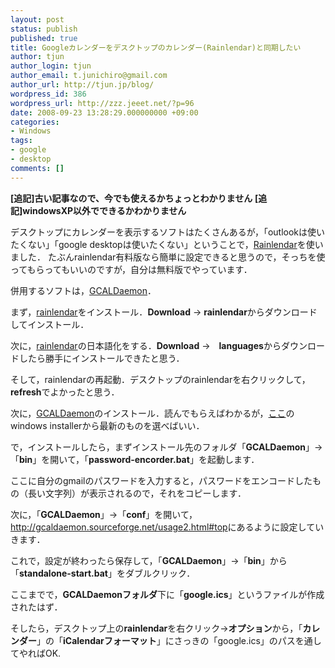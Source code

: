 ```yaml
---
layout: post
status: publish
published: true
title: Googleカレンダーをデスクトップのカレンダー(Rainlendar)と同期したい
author: tjun
author_login: tjun
author_email: t.junichiro@gmail.com
author_url: http://tjun.jp/blog/
wordpress_id: 386
wordpress_url: http://zzz.jeeet.net/?p=96
date: 2008-09-23 13:28:29.000000000 +09:00
categories:
- Windows
tags:
- google
- desktop
comments: []
---
```

<strong>[追記]古い記事なので、今でも使えるかちょっとわかりません</strong>
<strong>[追記]windowsXP以外でできるかわかりません</strong>

デスクトップにカレンダーを表示するソフトはたくさんあるが，「outlookは使いたくない」「google desktopは使いたくない」ということで，<a href="http://www.rainlendar.net/cms/index.php">Rainlendar</a>を使いました．
たぶんrainlendar有料版なら簡単に設定できると思うので，そっちを使ってもらってもいいのですが，自分は無料版でやっています．

併用するソフトは，<a href="http://gcaldaemon.sourceforge.net/usage2.html">GCALDaemon</a>．

まず，<a href="http://www.rainlendar.net/cms/index.php">rainlendar</a>をインストール．<strong>Download</strong> &rarr; <strong>rainlendar</strong>からダウンロードしてインストール．

次に，<a href="http://www.rainlendar.net/cms/index.php">rainlendar</a>の日本語化をする．<strong>Download</strong> &rarr;　<strong>languages</strong>からダウンロードしたら勝手にインストールできたと思う．

そして，rainlendarの再起動．デスクトップのrainlendarを右クリックして，<strong>refresh</strong>でよかったと思う．


次に，<a href="http://gcaldaemon.sourceforge.net/usage10.html">GCALDaemon</a>のインストール．読んでもらえばわかるが，<a href="http://sourceforge.net/project/showfiles.php?group_id=184382">ここ</a>のwindows installerから最新のものを選べばいい．

で，インストールしたら，まずインストール先のフォルダ「<strong>GCALDaemon</strong>」&rarr;「<strong>bin</strong>」を開いて，「<strong>password-encorder.bat</strong>」を起動します．

ここに自分のgmailのパスワードを入力すると，パスワードをエンコードしたもの（長い文字列）が表示されるので，それをコピーします．

次に，「<strong>GCALDaemon</strong>」&rarr;「<strong>conf</strong>」を開いて，
<a href="http://gcaldaemon.sourceforge.net/usage2.html#top">http://gcaldaemon.sourceforge.net/usage2.html#top</a>にあるように設定していきます．

これで，設定が終わったら保存して，「<strong>GCALDaemon</strong>」&rarr;「<strong>bin</strong>」から「<strong>standalone-start.bat</strong>」をダブルクリック．

ここまでで，<strong>GCALDaemonフォルダ</strong>下に「<strong>google.ics</strong>」というファイルが作成されたはず．

そしたら，デスクトップ上の<strong>rainlendar</strong>を右クリック&rarr;<strong>オプション</strong>から，「<strong>カレンダー</strong>」の「<strong>iCalendarフォーマット</strong>」にさっきの「google.ics」のパスを通してやればOK.
